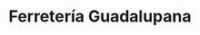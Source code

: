 ---
title: "Ferretería Guadalupana"
url: /san-jose-guayabal/ferreteria-guadalupana/
shop: Eisenwaren
---